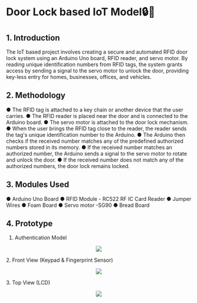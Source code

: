 # Door Lock based IoT Model🔒🔑

## 1. Introduction
The IoT based project involves creating a secure and automated RFID door lock system using an Arduino Uno board, RFID reader, and servo motor. By reading unique identification numbers from RFID tags, the system grants access by sending a signal to the servo motor to unlock the door, providing key-less entry for homes, businesses, offices, and vehicles.
## 2. Methodology 
● The RFID tag is attached to a key chain or another device that the user carries.
● The RFID reader is placed near the door and is connected to the Arduino board.
● The servo motor is attached to the door lock mechanism.
● When the user brings the RFID tag close to the reader, the reader sends the tag's unique identification number to the Arduino.
● The Arduino then checks if the received number matches any of the predefined authorized numbers stored in its memory.
● If the received number matches an authorized number, the Arduino sends a signal to the servo motor to rotate and unlock the door.
● If the received number does not match any of the authorized numbers, the door lock remains locked.
## 3. Modules Used 
● Arduino Uno Board
● RFID Module - RC522 RF IC Card Reader
● Jumper Wires
● Foam Board
● Servo motor -SG90
● Bread Board
## 4. Prototype
1. Authentication Model
<p align="center">
  <img src="Model Pictures/Authentication Model.jpeg"/>

</p>
2. Front View (Keypad & Fingerprint Sensor)
<p align="center">
  <img src="Model Pictures/Front View.jpeg"/>

</p>
3. Top View (LCD)
<p align="center">
  <img src="Model Pictures/Top View.jpeg"/>

</p>
